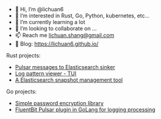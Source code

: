 - 👋 Hi, I’m @lichuan6
- 👀 I’m interested in Rust, Go, Python, kubernetes, etc...
- 🌱 I’m currently learning a lot
- 💞️ I’m looking to collaborate on ...
- 📫 Reach me lichuan.shang@gmail.com
- 📖 Blog: https://lichuan6.github.io/

Rust projects:

- [Pulsar messages to Elasticsearch sinker](https://github.com/lichuan6/pulsar-elasticsearch-sync-rs)
- [Log pattern viewer - TUI](https://github.com/lichuan6/log-pattern-viewer)
- [A Elasticsearch snapshot management tool](https://github.com/lichuan6/elasticsearch-index-cleaner)

Go projects:

- [Simple password encryption library](https://github.com/lichuan6/go-bcrypt-encryptor)
- [FluentBit Pulsar plugin in GoLang for logging processing](https://github.com/lichuan6/fluent-bit-pulsar-go)

<!---
lichuan6/lichuan6 is a ✨ special ✨ repository because its `README.md` (this file) appears on your GitHub profile.
You can click the Preview link to take a look at your changes.
--->
